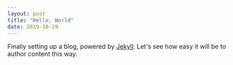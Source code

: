 ```yaml
---
layout: post
title: "Hello, World"
date: 2019-10-19
---
```


Finally setting up a blog, powered by [Jekyll](http://jekyllrb.com). Let's see how easy it will be to author content this way.